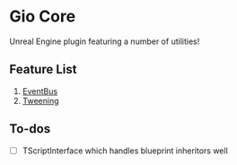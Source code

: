 # Gio Core

Unreal Engine plugin featuring a number of utilities!

## Feature List

1. [EventBus](EventBus.md)
2. [Tweening](Tweening.md)

## To-dos
- [ ] TScriptInterface which handles blueprint inheritors well